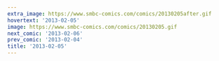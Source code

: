 ```yaml
---
extra_image: https://www.smbc-comics.com/comics/20130205after.gif
hovertext: '2013-02-05'
image: https://www.smbc-comics.com/comics/20130205.gif
next_comic: '2013-02-06'
prev_comic: '2013-02-04'
title: '2013-02-05'
---
```


